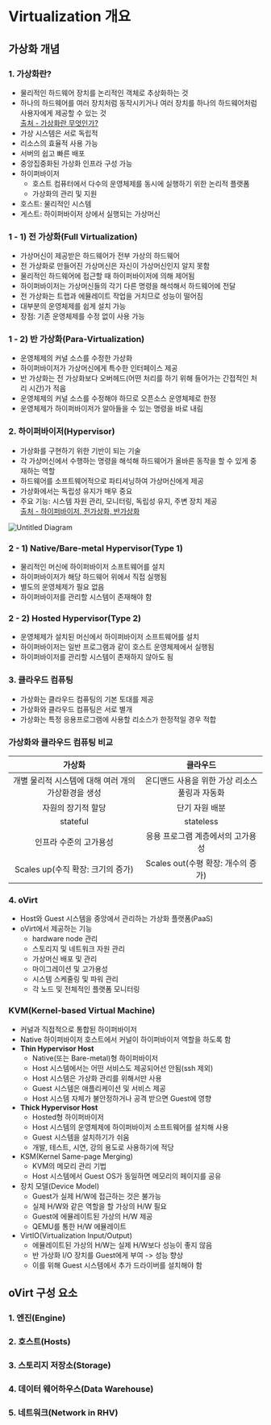 # Virtualization 개요
## 가상화 개념
### 1. 가상화란?
- 물리적인 하드웨어 장치를 논리적인 객체로 추상화하는 것   
- 하나의 하드웨어를 여러 장치처럼 동작시키거나 여러 장치를 하나의 하드웨어처럼 사용자에게 제공할 수 있는 것   
[출처 - 가상화란 무엇인가?](https://kim-dragon.tistory.com/5)
- 가상 시스템은 서로 독립적
- 리소스의 효율적 사용 가능
- 서버의 쉽고 빠른 배포
- 중앙집중화된 가상화 인프라 구성 가능
- 하이퍼바이저
  - 호스트 컴퓨터에서 다수의 운영체제를 동시에 실행하기 위한 논리적 플랫폼
  - 가상화의 관리 및 지원
- 호스트: 물리적인 시스템
- 게스트: 하이퍼바이저 상에서 실행되는 가상머신

### 1 - 1) 전 가상화(Full Virtualization)
- 가상머신이 제공받은 하드웨어가 전부 가상의 하드웨어
- 전 가상화로 만들어진 가상머신은 자신이 가상머신인지 알지 못함
- 물리적인 하드웨어에 접근할 때 하이퍼바이저에 의해 제어됨
- 하이퍼바이저는 가상머신들의 각기 다른 명령을 해석해서 하드웨어에 전달
- 전 가상화는 트랩과 에뮬레이트 작업을 거치므로 성능이 떨어짐
- 대부분의 운영체제를 쉽게 설치 가능
- 장점: 기존 운영체제를 수정 없이 사용 가능

### 1 - 2) 반 가상화(Para-Virtualization)
- 운영체제의 커널 소스를 수정한 가상화
- 하이퍼바이저가 가상머신에게 특수한 인터페이스 제공
- 반 가상화는 전 가상화보다 오버헤드(어떤 처리를 하기 위해 들어가는 간접적인 처리 시간)가 적음
- 운영체제의 커널 소스를 수정해야 하므로 오픈소스 운영체제로 한정
- 운영체제가 하이퍼바이저가 알아들을 수 있는 명령을 바로 내림

### 2. 하이퍼바이저(Hypervisor)
- 가상화를 구현하기 위한 기반이 되는 기술
- 각 가상머신에서 수행하는 명령을 해석해 하드웨어가 올바른 동작을 할 수 있게 중재하는 역할
- 하드웨어를 소프트웨어적으로 파티셔닝하여 가상머신에게 제공
- 가상화에서는 독립성 유지가 매우 중요   
- 주요 기능: 시스템 자원 관리, 모니터링, 독립성 유지, 주변 장치 제공   
[출처 - 하이퍼바이저, 전가상화, 반가상화](https://itholic.github.io/hypervisor/)

![Untitled Diagram](https://user-images.githubusercontent.com/53208493/85394607-c6e0f500-b589-11ea-8555-90c3897e0dce.png)

### 2 - 1) Native/Bare-metal Hypervisor(Type 1)
- 물리적인 머신에 하이퍼바이저 소프트웨어를 설치
- 하이퍼바이저가 해당 하드웨어 위에서 직접 실행됨
- 별도의 운영체제가 필요 없음
- 하이퍼바이저를 관리할 시스템이 존재해야 함

### 2 - 2) Hosted Hypervisor(Type 2)
- 운영체제가 설치된 머신에서 하이퍼바이저 소프트웨어를 설치
- 하이퍼바이저는 일반 프로그램과 같이 호스트 운영체제에서 실행됨
- 하이퍼바이저를 관리할 시스템이 존재하지 않아도 됨

### 3. 클라우드 컴퓨팅
- 가상화는 클라우드 컴퓨팅의 기본 토대를 제공
- 가상화와 클라우드 컴퓨팅은 서로 별개
- 가상화는 특정 응용프로그램에 사용할 리소스가 한정적일 경우 적합

### 가상화와 클라우드 컴퓨팅 비교
|가상화|클라우드|
|:-----:|:--------:|
|개별 물리적 시스템에 대해 여러 개의 가상환경을 생성|온디맨드 사용을 위한 가상 리소스 풀링과 자동화|
|자원의 장기적 할당|단기 자원 배분|
|stateful|stateless|
|인프라 수준의 고가용성|응용 프로그램 계층에서의 고가용성|
|Scales up(수직 확장: 크기의 증가)|Scales out(수평 확장: 개수의 증가)|

### 4. oVirt
- Host와 Guest 시스템을 중앙에서 관리하는 가상화 플랫폼(PaaS)
- oVirt에서 제공하는 기능
  - hardware node 관리
  - 스토리지 및 네트워크 자원 관리
  - 가상머신 배포 및 관리
  - 마이그레이션 및 고가용성
  - 시스템 스케줄링 및 파워 관리
  - 각 노드 및 전체적인 플랫폼 모니터링

### KVM(Kernel-based Virtual Machine)
  - 커널과 직접적으로 통합된 하이퍼바이저
  - Native 하이퍼바이저 호스트에서 커널이 하이퍼바이저 역할을 하도록 함
  - **Thin Hypervisor Host**
    - Native(또는 Bare-metal)형 하이퍼바이저
    - Host 시스템에서는 어떤 서비스도 제공되어선 안됨(ssh 제외)
    - Host 시스템은 가상화 관리를 위해서만 사용
    - Guest 시스템은 애플리케이션 및 서비스 제공
    - Host 시스템 자체가 불안정하거나 공격 받으면 Guest에 영향
  - **Thick Hypervisor Host**
    - Hosted형 하이퍼바이저
    - Host 시스템의 운영체제에 하이퍼바이저 소프트웨어를 설치해 사용
    - Guest 시스템을 설치하기가 쉬움
    - 개발, 테스트, 시연, 강의 용도로 사용하기에 적당
  - KSM(Kernel Same-page Merging)
    - KVM의 메모리 관리 기법
    - Host 시스템에서 Guest OS가 동일하면 메모리의 페이지를 공유
  - 장치 모델(Device Model)
    - Guest가 실제 H/W에 접근하는 것은 불가능
    - 실제 H/W와 같은 역할을 할 가상의 H/W 필요
    - Guest에 에뮬레이트된 가상의 H/W 제공
    - QEMU를 통한 H/W 에뮬레이트
  - VirtIO(Virtualization Input/Output)
    - 에뮬레이트된 가상의 H/W는 실제 H/W보다 성능이 좋지 않음
    - 반 가상화 I/O 장치를 Guest에게 부여 -> 성능 향상
    - 이를 위해 Guest 시스템에서 추가 드라이버를 설치해야 함
    
## oVirt 구성 요소
### 1. 엔진(Engine)
### 2. 호스트(Hosts)
### 3. 스토리지 저장소(Storage)
### 4. 데이터 웨어하우스(Data Warehouse)
### 5. 네트워크(Network in RHV)

